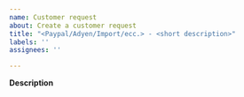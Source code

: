 ```yaml
---
name: Customer request
about: Create a customer request
title: "<Paypal/Adyen/Import/ecc.> - <short description>"
labels: ''
assignees: ''

---
```


**Description**
